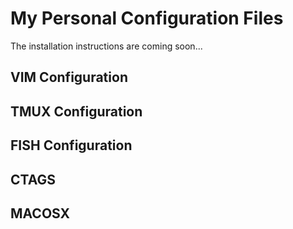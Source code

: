 # My Personal Configuration Files

The installation instructions are coming soon...

## VIM Configuration

## TMUX Configuration

## FISH Configuration

## CTAGS

## MACOSX
